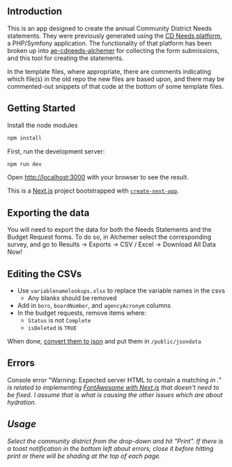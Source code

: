 ## Introduction
This is an app designed to create the annual Community District Needs statements.  They were previously generated using the [CD Needs platform](https://github.com/NYCPlanning/ose-CD-Needs), a PHP/Symfony application.  The functionality of that platform has been broken up into [ae-cdneeds-alchemer](https://github.com/NYCPlanning/ae-cdneeds-alchemer) for collecting the form submissions, and this tool for creating the statements.

In the template files, where appropriate, there are comments indicating which file(s) in the old repo the new files are based upon, and there may be commented-out snippets of that code at the bottom of some template files.

## Getting Started

Install the node modules
```bash
npm install
```

First, run the development server:
```bash
npm run dev
```

Open [http://localhost:3000](http://localhost:3000) with your browser to see the result.

This is a [Next.js](https://nextjs.org/) project bootstrapped with [`create-next-app`](https://github.com/vercel/next.js/tree/canary/packages/create-next-app).


## Exporting the data
You will need to export the data for both the Needs Statements and the Budget Request forms.  To do so, in Alchemer select the corresponding survey, and go to Results -> Exports -> CSV / Excel -> Download All Data Now!

## Editing the CSVs

- Use `variablenamelookups.xlsx` to replace the variable names in the csvs
  - Any blanks should be removed
- Add in `boro`, `boardNumber`, and `agencyAcronym` columns
- In the budget requests, remove items where:
  - `Status` is not `Complete`
  - `isDeleted` is `TRUE`

When done, [convert them to json](https://csvjson.com/csv2json) and put them in `/public/jsondata`



## Errors
Console error "Warning: Expected server HTML to contain a matching <i> in <a>." is related to implementing [FontAwesome with Next.js](https://fontawesome.com/v5/docs/web/use-with/react#nextjs) that doesn't need to be fixed.  I assume that is what is causing the other issues which are about hydration.


## Usage
Select the community district from the drop-down and hit "Print".  If there is a toast notification in the bottom left about errors, close it before hitting print or there will be shading at the top of each page.